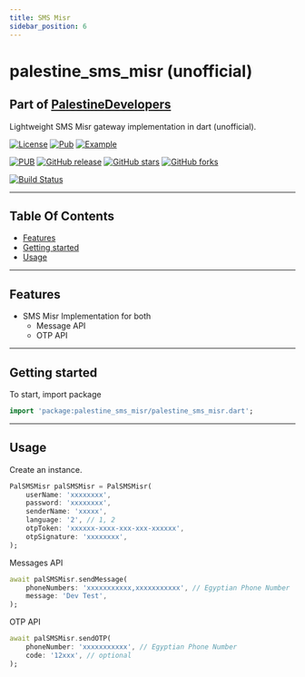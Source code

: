 ```yaml
---
title: SMS Misr
sidebar_position: 6
---
```


# palestine_sms_misr (unofficial)

## Part of [PalestineDevelopers](https://github.com/PalestineDevelopers)

Lightweight SMS Misr gateway implementation in dart (unofficial).

[![License](https://img.shields.io/github/license/PalestineDevelopers/sms_misr?style=for-the-badge)](https://github.com/PalestineDevelopers)
[![Pub](https://img.shields.io/badge/Palestine%20SMS%20Misr-pub-blue?style=for-the-badge)](https://pub.dev/packages/palestine_sms_misr)
[![Example](https://img.shields.io/badge/Example-Ex-success?style=for-the-badge)](https://pub.dev/packages/palestine_sms_misr/example)

[![PUB](https://img.shields.io/pub/v/palestine_sms_misr.svg?style=for-the-badge)](https://pub.dev/packages/palestine_sms_misr)
[![GitHub release](https://img.shields.io/github/v/release/PalestineDevelopers/sms_misr?style=for-the-badge)](https://github.com/PalestineDevelopers/sms_misr/releases)
[![GitHub stars](https://img.shields.io/github/stars/PalestineDevelopers/sms_misr?style=for-the-badge)](https://github.com/PalestineDevelopers/sms_misr)
[![GitHub forks](https://img.shields.io/github/forks/PalestineDevelopers/sms_misr?style=for-the-badge)](https://github.com/PalestineDevelopers/sms_misr)

[![Build Status](https://img.shields.io/endpoint.svg?url=https%3A%2F%2Factions-badge.atrox.dev%2FPalestineDevelopers%2Fsms_misr%2Fbadge%3Fref%3Dmain&style=for-the-badge)](https://actions-badge.atrox.dev/PalestineDevelopers/sms_misr/goto?ref=main)

---

## Table Of Contents

* [Features](#features)
* [Getting started](#getting-started)
* [Usage](#usage)

---

## Features

* SMS Misr Implementation for both
  * Message API
  * OTP API

---

## Getting started

To start, import package

```dart
import 'package:palestine_sms_misr/palestine_sms_misr.dart';
```

---

## Usage

Create an instance.

```dart
PalSMSMisr palSMSMisr = PalSMSMisr(
    userName: 'xxxxxxxx',
    password: 'xxxxxxxx',
    senderName: 'xxxxx',
    language: '2', // 1, 2
    otpToken: 'xxxxxx-xxxx-xxx-xxx-xxxxxx',
    otpSignature: 'xxxxxxxx',
);
```

Messages API

```dart
await palSMSMisr.sendMessage(
    phoneNumbers: 'xxxxxxxxxxx,xxxxxxxxxxx', // Egyptian Phone Number
    message: 'Dev Test',
);
```

OTP API

```dart
await palSMSMisr.sendOTP(
    phoneNumber: 'xxxxxxxxxxx', // Egyptian Phone Number
    code: '12xxx', // optional
);
```
